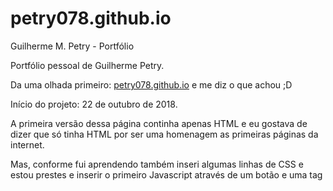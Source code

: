 # petry078.github.io
Guilherme M. Petry - Portfólio

Portfólio pessoal de Guilherme Petry.

Da uma olhada primeiro: [petry078.github.io](https://petry078.github.io) e me diz o que achou ;D

Início do projeto: 22 de outubro de 2018.

A primeira versão dessa página continha apenas HTML e eu gostava de dizer que só tinha HTML por ser uma homenagem as primeiras páginas da internet.

Mas, conforme fui aprendendo também inseri algumas linhas de CSS e estou prestes e inserir o primeiro Javascript através de um botão e uma tag <script>. 
  
Mande-me uma mensagem de apoio para que eu não desanime nos estudos por email: petry078@gmail.com ou informações sigilosas ou sugestões de pautas anonimamente por este: perrysec@protonmail.com
  
Obrigado :D
